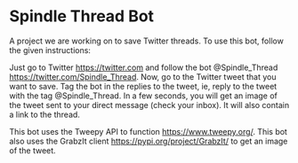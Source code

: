 # Spindle Thread Bot
A project we are working on to save Twitter threads.
To use this bot, follow the given instructions:

Just go to Twitter https://twitter.com and follow the bot @Spindle_Thread https://twitter.com/Spindle_Thread.
Now, go to the Twitter tweet that you want to save.
Tag the bot in the replies to the tweet, ie, reply to the tweet with the tag @Spindle_Thread.
In a few seconds, you will get an image of the tweet sent to your direct message (check your inbox). It will also contain a link to the thread.

This bot uses the Tweepy API to function https://www.tweepy.org/.
This bot also uses the GrabzIt client https://pypi.org/project/GrabzIt/ to get an image of the tweet.
